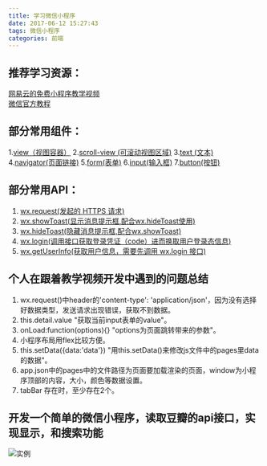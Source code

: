 ```yaml
---
title: 学习微信小程序
date: 2017-06-12 15:27:43
tags: 微信小程序
categories: 前端
---
```

## 推荐学习资源：
[网易云的免费小程序教学视频](http://study.163.com/course/courseMain.htm?courseId=1003283028)  
[微信官方教程](https://mp.weixin.qq.com/debug/wxadoc/dev/component/label.html)
<!--more-->
## 部分常用组件：
1.[view（视图容器）](https://mp.weixin.qq.com/debug/wxadoc/dev/component/view.html)
2.[scroll-view (可滚动视图区域)](https://mp.weixin.qq.com/debug/wxadoc/dev/component/scroll-view.html)
3.[text (文本)](https://mp.weixin.qq.com/debug/wxadoc/dev/component/text.html)
4.[navigator(页面链接)](https://mp.weixin.qq.com/debug/wxadoc/dev/component/navigator.html)
5.[form(表单)](https://mp.weixin.qq.com/debug/wxadoc/dev/component/form.html)
6.[input(输入框)](https://mp.weixin.qq.com/debug/wxadoc/dev/component/input.html)
7.[button(按钮)](https://mp.weixin.qq.com/debug/wxadoc/dev/component/button.html)

## 部分常用API：
1. [wx.request(发起的 HTTPS 请求)](https://mp.weixin.qq.com/debug/wxadoc/dev/api/network-request.html#wxrequestobject)
2. [wx.showToast(显示消息提示框,配合wx.hideToast使用)](https://mp.weixin.qq.com/debug/wxadoc/dev/api/api-react.html#wxshowtoastobject)
3. [wx.hideToast(隐藏消息提示框,配合wx.showToast)](https://mp.weixin.qq.com/debug/wxadoc/dev/api/api-react.html#wxhidetoast)
4. [wx.login(调用接口获取登录凭证（code）进而换取用户登录态信息)](https://mp.weixin.qq.com/debug/wxadoc/dev/api/api-login.html#wxloginobject)
5. [wx.getUserInfo(获取用户信息，需要先调用 wx.login 接口)](https://mp.weixin.qq.com/debug/wxadoc/dev/api/open.html#wxgetuserinfoobject)


## 个人在跟着教学视频开发中遇到的问题总结
1. wx.request()中header的'content-type': 'application/json'，因为没有选择好数据类型，发送请求出现错误，获取不到数据。
2. this.detail.value "获取当前input表单的value"。
3. onLoad:function(options){} "options为页面跳转带来的参数"。
4. 小程序布局用flex比较方便。
5. this.setData({data:'data'}) "用this.setData()来修改js文件中的pages里data的数据"。
6. app.json中的pages中的文件路径为页面要加载渲染的页面，window为小程序顶部的内容，大小，颜色等数据设置。
7. tabBar 存在时，至少存在2个。

## 开发一个简单的微信小程序，读取豆瓣的api接口，实现显示，和搜索功能
![实例](/img/wechat_img_01.jpg)